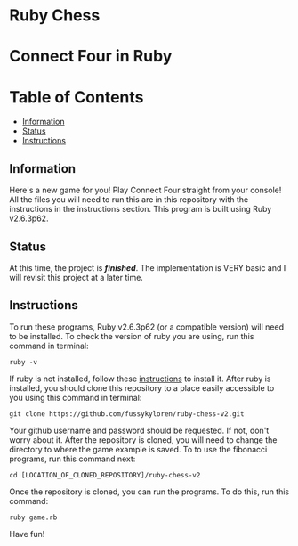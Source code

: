 # Ruby Chess
# Connect Four in Ruby
# Table of Contents
- [Information](https://github.com/fussykyloren/ruby-chess-v2#information)
- [Status](https://github.com/fussykyloren/ruby-chess-v2#status)
- [Instructions](https://github.com/fussykyloren/ruby-chess-v2#instructions)
## Information
Here's a new game for you! Play Connect Four straight from your console! All the files you will need to run this are in this repository with the instructions in the instructions section. This program is built using Ruby v2.6.3p62.
## Status
At this time, the project is __*finished*__. The implementation is VERY basic and I will revisit this project at a later time.
## Instructions
To run these programs, Ruby v2.6.3p62 (or a compatible version) will need to be installed. To check the version of ruby you are using, run this command in terminal:
```
ruby -v
```
If ruby is not installed, follow these [instructions](https://www.ruby-lang.org/en/documentation/installation/) to install it.
After ruby is installed, you should clone this repository to a place easily accessible to you using this command in terminal:
```
git clone https://github.com/fussykyloren/ruby-chess-v2.git
```
Your github username and password should be requested. If not, don't worry about it.
After the repository is cloned, you will need to change the directory to where the game example is saved. To to use the fibonacci programs, run this command next:
```
cd [LOCATION_OF_CLONED_REPOSITORY]/ruby-chess-v2
```
Once the repository is cloned, you can run the programs. To do this, run this command:
```
ruby game.rb
```
Have fun!
